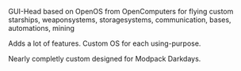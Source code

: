 GUI-Head based on OpenOS from OpenComputers for flying custom starships, weaponsystems, storagesystems, communication, bases, automations, mining

Adds a lot of features. Custom OS for each using-purpose.

Nearly completly custom designed for Modpack Darkdays.
